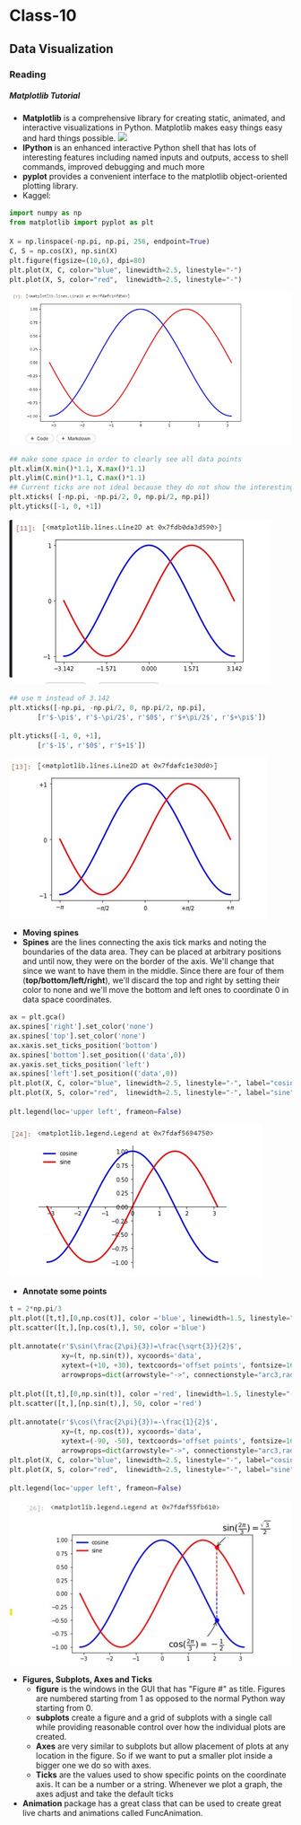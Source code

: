 # Class-10
## Data Visualization
### Reading
##### Matplotlib Tutorial
- **Matplotlib** is a comprehensive library for creating static, animated, and interactive visualizations in Python. Matplotlib makes easy things easy and hard things possible.
![](https://miro.medium.com/max/1400/1*JTEqCz-VU16nkkUwzyWp_w.png)
- **IPython** is an enhanced interactive Python shell that has lots of interesting features including named inputs and outputs, access to shell commands, improved debugging and much more
- **pyplot** provides a convenient interface to the matplotlib object-oriented plotting library.
- Kaggel:
```python
import numpy as np 
from matplotlib import pyplot as plt

X = np.linspace(-np.pi, np.pi, 256, endpoint=True)
C, S = np.cos(X), np.sin(X)
plt.figure(figsize=(10,6), dpi=80)
plt.plot(X, C, color="blue", linewidth=2.5, linestyle="-")
plt.plot(X, S, color="red",  linewidth=2.5, linestyle="-")
```
![](./photos/1.jpg)
```python
## make some space in order to clearly see all data points
plt.xlim(X.min()*1.1, X.max()*1.1)
plt.ylim(C.min()*1.1, C.max()*1.1)
## Current ticks are not ideal because they do not show the interesting values (+/-π,+/-π/2) for sine and cosine. We'll change them such that they show only these values.
plt.xticks( [-np.pi, -np.pi/2, 0, np.pi/2, np.pi])
plt.yticks([-1, 0, +1])
```
![](./photos/2.jpg)
```python
## use π instead of 3.142
plt.xticks([-np.pi, -np.pi/2, 0, np.pi/2, np.pi],
       [r'$-\pi$', r'$-\pi/2$', r'$0$', r'$+\pi/2$', r'$+\pi$'])

plt.yticks([-1, 0, +1],
       [r'$-1$', r'$0$', r'$+1$'])
```
![](./photos/3.jpg)
- **Moving spines**
- **Spines** are the lines connecting the axis tick marks and noting the boundaries of the data area. They can be placed at arbitrary positions and until now, they were on the border of the axis. We'll change that since we want to have them in the middle. Since there are four of them (**top/bottom/left/right**), we'll discard the top and right by setting their color to none and we'll move the bottom and left ones to coordinate 0 in data space coordinates.
```python
ax = plt.gca()
ax.spines['right'].set_color('none')
ax.spines['top'].set_color('none')
ax.xaxis.set_ticks_position('bottom')
ax.spines['bottom'].set_position(('data',0))
ax.yaxis.set_ticks_position('left')
ax.spines['left'].set_position(('data',0))
plt.plot(X, C, color="blue", linewidth=2.5, linestyle="-", label="cosine")
plt.plot(X, S, color="red",  linewidth=2.5, linestyle="-", label="sine")

plt.legend(loc='upper left', frameon=False)
```
![](./photos/4.jpg)
- **Annotate some points**

```python
t = 2*np.pi/3
plt.plot([t,t],[0,np.cos(t)], color ='blue', linewidth=1.5, linestyle="--")
plt.scatter([t,],[np.cos(t),], 50, color ='blue')

plt.annotate(r'$\sin(\frac{2\pi}{3})=\frac{\sqrt{3}}{2}$',
             xy=(t, np.sin(t)), xycoords='data',
             xytext=(+10, +30), textcoords='offset points', fontsize=16,
             arrowprops=dict(arrowstyle="->", connectionstyle="arc3,rad=.2"))

plt.plot([t,t],[0,np.sin(t)], color ='red', linewidth=1.5, linestyle="--")
plt.scatter([t,],[np.sin(t),], 50, color ='red')

plt.annotate(r'$\cos(\frac{2\pi}{3})=-\frac{1}{2}$',
             xy=(t, np.cos(t)), xycoords='data',
             xytext=(-90, -50), textcoords='offset points', fontsize=16,
             arrowprops=dict(arrowstyle="->", connectionstyle="arc3,rad=.2"))
plt.plot(X, C, color="blue", linewidth=2.5, linestyle="-", label="cosine")
plt.plot(X, S, color="red",  linewidth=2.5, linestyle="-", label="sine")

plt.legend(loc='upper left', frameon=False)
```
![](./photos/5.jpg)
- **Figures, Subplots, Axes and Ticks**
    - **figure** is the windows in the GUI that has "Figure #" as title. Figures are numbered starting from 1 as opposed to the normal Python way starting from 0. 
    - **subplots** create a figure and a grid of subplots with a single call while providing reasonable control over how the individual plots are created.
    - **Axes** are very similar to subplots but allow placement of plots at any location in the figure. So if we want to put a smaller plot inside a bigger one we do so with axes.
    - **Ticks** are the values used to show specific points on the coordinate axis. It can be a number or a string. Whenever we plot a graph, the axes adjust and take the default ticks
- **Animation**
package has a great class that can be used to create great live charts and animations called FuncAnimation.
